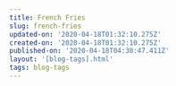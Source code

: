 ```yaml
---
title: French Fries
slug: french-fries
updated-on: '2020-04-18T01:32:10.275Z'
created-on: '2020-04-18T01:32:10.275Z'
published-on: '2020-04-18T04:30:47.411Z'
layout: '[blog-tags].html'
tags: blog-tags
---
```



